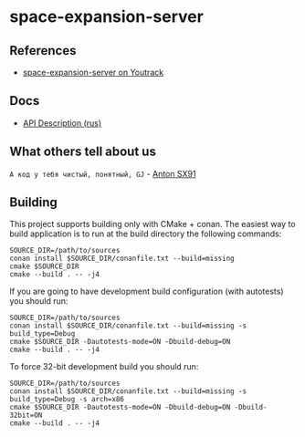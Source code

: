 # space-expansion-server
## References
  * [space-expansion-server on Youtrack](https://space-expansion.myjetbrains.com/youtrack/issues?q=project:%20space-expansion-server)

## Docs
  - [API Description (rus)](Doc/API.ru.md)

## What others tell about us
```А код у тебя чистый, понятный, GJ``` - [Anton SX91](https://github.com/SX91)

## Building
This project supports building only with CMake + conan.
The easiest way to build application is to run at the build directory the following commands:
```
SOURCE_DIR=/path/to/sources
conan install $SOURCE_DIR/conanfile.txt --build=missing
cmake $SOURCE_DIR
cmake --build . -- -j4
```

If you are going to have development build configuration (with autotests) you should run:
```
SOURCE_DIR=/path/to/sources
conan install $SOURCE_DIR/conanfile.txt --build=missing -s build_type=Debug
cmake $SOURCE_DIR -Dautotests-mode=ON -Dbuild-debug=ON
cmake --build . -- -j4
```

To force 32-bit development build you should run:
```
SOURCE_DIR=/path/to/sources
conan install $SOURCE_DIR/conanfile.txt --build=missing -s build_type=Debug -s arch=x86
cmake $SOURCE_DIR -Dautotests-mode=ON -Dbuild-debug=ON -Dbuild-32bit=ON
cmake --build . -- -j4
```
